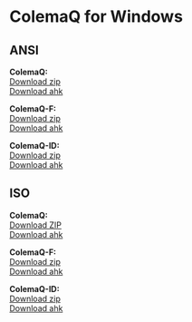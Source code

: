 
# ColemaQ for Windows

## ANSI

**ColemaQ:**  
[Download zip](colemaq-ansi.zip?raw=true)  
[Download ahk](ColemaQ_ANSI.ahk?raw=true)  

**ColemaQ-F:**  
[Download zip](colemaqf-ansi.zip?raw=true)  
[Download ahk](ColemaQ-F_ANSI.ahk?raw=true)  

**ColemaQ-ID:**  
[Download zip](q-id-ansi.zip?raw=true)  
[Download ahk](ColemaQ-ID_ANSI.ahk?raw=true)  

## ISO

**ColemaQ:**  
[Download ZIP](colemaq-iso.zip?raw=true)  
[Download ahk](ColemaQ_ISO.ahk?raw=true)  

**ColemaQ-F:**  
[Download zip](colemaqf-iso.zip?raw=true)  
[Download ahk](ColemaQ-F_ISO.ahk?raw=true)  

**ColemaQ-ID:**  
[Download zip](q-id-iso.zip?raw=true)  
[Download ahk](ColemaQ-ID_ISO.ahk?raw=true) 
